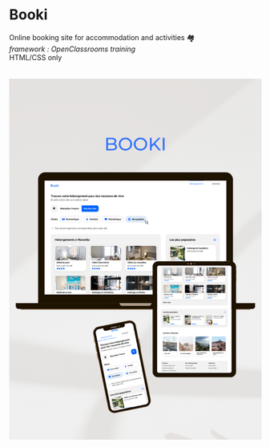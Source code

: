 # Booki
 Online booking site for accommodation and activities 🏘<br>
_framework : OpenClassrooms training_ 
<br>
HTML/CSS only
<br><br><br>
![alt text](/images/Booki-MockUp.png)
